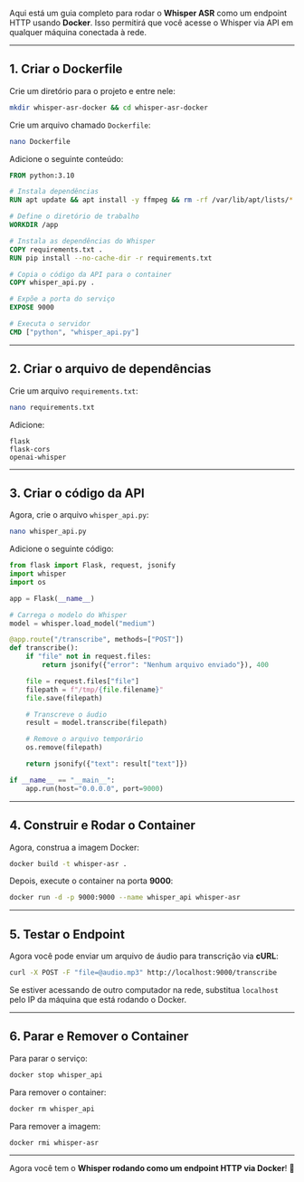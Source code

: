 Aqui está um guia completo para rodar o **Whisper ASR** como um endpoint HTTP usando **Docker**. Isso permitirá que você acesse o Whisper via API em qualquer máquina conectada à rede.

---

## **1. Criar o Dockerfile**
Crie um diretório para o projeto e entre nele:

```bash
mkdir whisper-asr-docker && cd whisper-asr-docker
```

Crie um arquivo chamado `Dockerfile`:

```bash
nano Dockerfile
```

Adicione o seguinte conteúdo:

```dockerfile
FROM python:3.10

# Instala dependências
RUN apt update && apt install -y ffmpeg && rm -rf /var/lib/apt/lists/*

# Define o diretório de trabalho
WORKDIR /app

# Instala as dependências do Whisper
COPY requirements.txt .
RUN pip install --no-cache-dir -r requirements.txt

# Copia o código da API para o container
COPY whisper_api.py .

# Expõe a porta do serviço
EXPOSE 9000

# Executa o servidor
CMD ["python", "whisper_api.py"]
```

---

## **2. Criar o arquivo de dependências**
Crie um arquivo `requirements.txt`:

```bash
nano requirements.txt
```

Adicione:

```
flask
flask-cors
openai-whisper
```

---

## **3. Criar o código da API**
Agora, crie o arquivo `whisper_api.py`:

```bash
nano whisper_api.py
```

Adicione o seguinte código:

```python
from flask import Flask, request, jsonify
import whisper
import os

app = Flask(__name__)

# Carrega o modelo do Whisper
model = whisper.load_model("medium")

@app.route("/transcribe", methods=["POST"])
def transcribe():
    if "file" not in request.files:
        return jsonify({"error": "Nenhum arquivo enviado"}), 400

    file = request.files["file"]
    filepath = f"/tmp/{file.filename}"
    file.save(filepath)

    # Transcreve o áudio
    result = model.transcribe(filepath)

    # Remove o arquivo temporário
    os.remove(filepath)

    return jsonify({"text": result["text"]})

if __name__ == "__main__":
    app.run(host="0.0.0.0", port=9000)
```

---

## **4. Construir e Rodar o Container**
Agora, construa a imagem Docker:

```bash
docker build -t whisper-asr .
```

Depois, execute o container na porta **9000**:

```bash
docker run -d -p 9000:9000 --name whisper_api whisper-asr
```

---

## **5. Testar o Endpoint**
Agora você pode enviar um arquivo de áudio para transcrição via **cURL**:

```bash
curl -X POST -F "file=@audio.mp3" http://localhost:9000/transcribe
```

Se estiver acessando de outro computador na rede, substitua `localhost` pelo IP da máquina que está rodando o Docker.

---

## **6. Parar e Remover o Container**
Para parar o serviço:

```bash
docker stop whisper_api
```

Para remover o container:

```bash
docker rm whisper_api
```

Para remover a imagem:

```bash
docker rmi whisper-asr
```

---

Agora você tem o **Whisper rodando como um endpoint HTTP via Docker**! 🚀